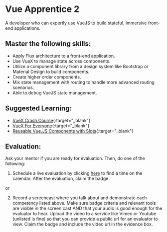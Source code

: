 # Vue Apprentice 2

A developer who can expertly use VueJS to build stateful, immersive front-end applications.

## Master the following skills:

- Apply Flux architecture to a front-end application.
- Use VueX to manage state across components.
- Utilize a component library from a design system like Bootstrap or Material Design to build components.
- Create higher order components.
- Mix state management with routing to handle more advanced routing scenarios.
- Able to debug VueJS state management.

## Suggested Learning:

- [VueX Crash Course](https://www.youtube.com/watch?v=5lVQgZzLMHc){:target="\_blank"}
- [VueX For Everyone](https://vueschool.io/courses/vuex-for-everyone){:target="\_blank"}
- [Reusable Vue.JS Components with Slots](https://vueschool.io/courses/reusable-vuejs-components-with-slots){:target="\_blank"}

## Evaluation:

Ask your mentor if you are ready for evaluation. Then, do one of the following:

1. Schedule a live evaluation by clicking [here](https://api.logro.io/widget/appointment/codex-evals/full-stack) to find a time on the calendar. After the evaluation, claim the badge.

or

2. Record a screencast where you talk about and demonstrate each competency listed above. Make sure badge criteria and relevant tools are visible in the screen cast AND that your audio is good enough for the evaluator to hear. Upload the video to a service like Vimeo or Youtube (unlisted is fine) so that you can provide a public url for an evaluator to view. Claim the badge and include the video url in the evidence box.
